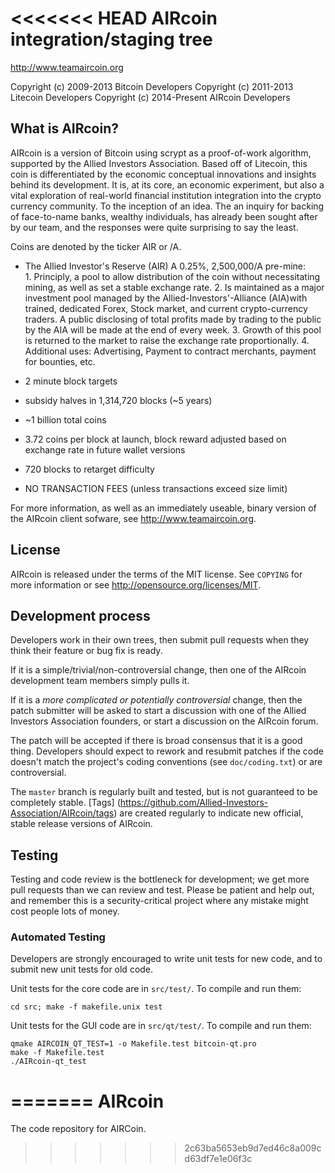 <<<<<<< HEAD
AIRcoin integration/staging tree
================================

http://www.teamaircoin.org

Copyright (c) 2009-2013 Bitcoin Developers
Copyright (c) 2011-2013 Litecoin Developers
Copyright (c) 2014-Present AIRcoin Developers       

What is AIRcoin?
----------------

AIRcoin is a version of Bitcoin using scrypt as a proof-of-work algorithm, supported by the Allied Investors Association. Based off of Litecoin, this coin is differentiated by the economic conceptual innovations and insights behind its development.  It is, at its core, an economic experiment, but also a vital exploration of real-world financial institution integration into the crypto currency community.  To the inception of an idea.  The an inquiry for backing of face-to-name banks, wealthy individuals, has already been sought after by our team, and the responses were quite surprising to say the least. 

Coins are denoted by the ticker AIR or /A.
  
- The Allied Investor's Reserve (AIR) A 0.25%, 2,500,000/A pre-mine:  
       1. Principly, a pool to allow distribution of the coin without necessitating mining, as well as set a stable exchange rate. 
       2. Is maintained as a major investment pool managed by the Allied-Investors'-Alliance (AIA)with trained, dedicated Forex, Stock market, and current crypto-currency traders. A public disclosing of total profits made by trading to the public by the AIA will be made at the end of every week. 
       3. Growth of this pool is returned to the market to raise the exchange rate proportionally.
       4. Additional uses: Advertising, Payment to contract merchants, payment for bounties, etc. 

- 2 minute block targets
- subsidy halves in 1,314,720 blocks (~5 years)
- ~1 billion total coins
- 3.72 coins per block at launch, block reward adjusted based on exchange rate in future wallet versions
- 720 blocks to retarget difficulty
- NO TRANSACTION FEES (unless transactions exceed size limit)

For more information, as well as an immediately useable, binary version of
the AIRcoin client sofware, see http://www.teamaircoin.org.

License
-------

AIRcoin is released under the terms of the MIT license. See `COPYING` for more
information or see http://opensource.org/licenses/MIT.

Development process
-------------------

Developers work in their own trees, then submit pull requests when they think
their feature or bug fix is ready.

If it is a simple/trivial/non-controversial change, then one of the AIRcoin
development team members simply pulls it.

If it is a *more complicated or potentially controversial* change, then the patch
submitter will be asked to start a discussion with one of the Allied Investors Association founders, or start a discussion on the AIRcoin forum.

The patch will be accepted if there is broad consensus that it is a good thing.
Developers should expect to rework and resubmit patches if the code doesn't
match the project's coding conventions (see `doc/coding.txt`) or are
controversial.

The `master` branch is regularly built and tested, but is not guaranteed to be
completely stable. [Tags]
(https://github.com/Allied-Investors-Association/AIRcoin/tags) are created
regularly to indicate new official, stable release versions of AIRcoin.

Testing
-------

Testing and code review is the bottleneck for development; we get more pull
requests than we can review and test. Please be patient and help out, and
remember this is a security-critical project where any mistake might cost people
lots of money.

### Automated Testing

Developers are strongly encouraged to write unit tests for new code, and to
submit new unit tests for old code.

Unit tests for the core code are in `src/test/`. To compile and run them:

    cd src; make -f makefile.unix test

Unit tests for the GUI code are in `src/qt/test/`. To compile and run them:

    qmake AIRCOIN_QT_TEST=1 -o Makefile.test bitcoin-qt.pro
    make -f Makefile.test
    ./AIRcoin-qt_test

=======
AIRcoin
=======

The code repository for AIRCoin.
>>>>>>> 2c63ba5653eb9d7ed46c8a009cd63df7e1e06f3c